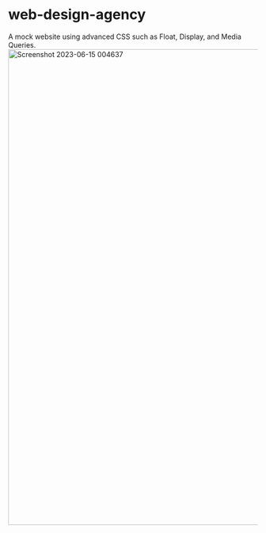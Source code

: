# web-design-agency
A mock website using advanced CSS such as Float, Display, and Media Queries.
<img width="960" alt="Screenshot 2023-06-15 004637" src="https://github.com/chriscampaigne/web-design-agency/assets/105657642/358e69d2-c84a-48e2-9a15-7bb84f316cb7">
